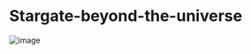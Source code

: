 # Stargate-beyond-the-universe

![image](https://github.com/PaulSenecal/Stargate-beyond-the-universe/assets/102356707/f10f6343-62e6-4db5-b2c3-a87565fee86f)
